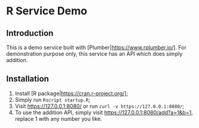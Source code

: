 # R Service Demo
## Introduction
This is a demo service built with [Plumber|https://www.rplumber.io/]. For demonstration purpose only, this service has an API which does simply addition.
## Installation
1. Install [R package|https://cran.r-project.org/];
2. Simply run `Rscript startup.R`;
3. Visit https://127.0.0.1:8080/ or run `curl -v https://127.0.0.1:8080/`;
4. To use the addition API, simply visit https://127.0.0.1:8080/add?a=1&b=1, replace 1 with any number you like.

